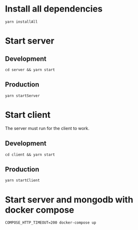 # Install all dependencies
`yarn installAll`

# Start server

## Development
`cd server && yarn start`

## Production
`yarn startServer`

# Start client
The server must run for the client to work.

## Development
`cd client && yarn start`

## Production
`yarn startClient`

# Start server and mongodb with docker compose
`COMPOSE_HTTP_TIMEOUT=200 docker-compose up`